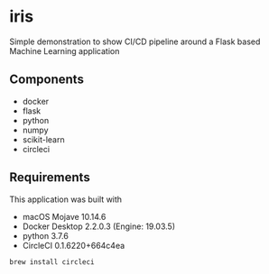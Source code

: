 # iris
Simple demonstration to show CI/CD pipeline around a Flask based Machine Learning application

## Components
- docker
- flask
- python
- numpy
- scikit-learn 
- circleci

## Requirements
This application was built with
- macOS Mojave 10.14.6
- Docker Desktop 2.2.0.3 (Engine: 19.03.5)
- python 3.7.6
- CircleCI 0.1.6220+664c4ea

```
brew install circleci
```
